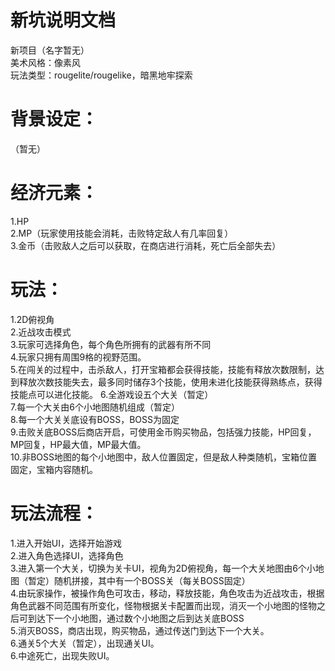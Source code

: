 # 新坑说明文档
新项目（名字暂无）  
美术风格：像素风  
玩法类型：rougelite/rougelike，暗黑地牢探索  
# 背景设定：  
（暂无）  
# 经济元素：  
1.HP  
2.MP（玩家使用技能会消耗，击败特定敌人有几率回复）  
3.金币（击败敌人之后可以获取，在商店进行消耗，死亡后全部失去）  
# 玩法：  
1.2D俯视角  
2.近战攻击模式  
3.玩家可选择角色，每个角色所拥有的武器有所不同  
4.玩家只拥有周围9格的视野范围。  
5.在闯关的过程中，击杀敌人，打开宝箱都会获得技能，技能有释放次数限制，达到释放次数技能失去，最多同时储存3个技能，使用未进化技能获得熟练点，获得技能点可以进化技能。
6.全游戏设五个大关（暂定）  
7.每一个大关由6个小地图随机组成（暂定）  
8.每一个大关关底设有BOSS，BOSS为固定  
9.击败关底BOSS后商店开启，可使用金币购买物品，包括强力技能，HP回复，MP回复，HP最大值，MP最大值。  
10.非BOSS地图的每个小地图中，敌人位置固定，但是敌人种类随机，宝箱位置固定，宝箱内容随机。  
# 玩法流程：  
1.进入开始UI，选择开始游戏  
2.进入角色选择UI，选择角色  
3.进入第一个大关，切换为关卡UI，视角为2D俯视角，每一个大关地图由6个小地图（暂定）随机拼接，其中有一个BOSS关（每关BOSS固定）  
4.由玩家操作，被操作角色可攻击，移动，释放技能，角色攻击为近战攻击，根据角色武器不同范围有所变化，怪物根据关卡配置而出现，消灭一个小地图的怪物之后可到达下一个小地图，通过数个小地图之后到达关底BOSS  
5.消灭BOSS，商店出现，购买物品，通过传送门到达下一个大关。  
6.通关5个大关（暂定），出现通关UI。  
6.中途死亡，出现失败UI。  
